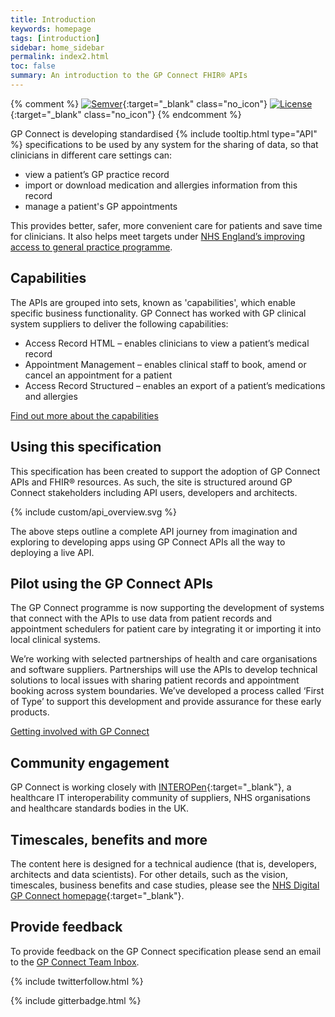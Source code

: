 ```yaml
---
title: Introduction
keywords: homepage
tags: [introduction]
sidebar: home_sidebar
permalink: index2.html
toc: false
summary: An introduction to the GP Connect FHIR® APIs
---
```


{% comment %}
[![Semver](http://img.shields.io/badge/semver-2.0.0-yellow.svg)](http://semver.org/spec/v2.0.0.html){:target="_blank" class="no_icon"} [![License](http://img.shields.io/:license-apache2-blue.svg)](http://www.apache.org/licenses/LICENSE-2.0.html){:target="_blank" class="no_icon"} 
{% endcomment %}

<p>GP Connect is developing standardised {% include tooltip.html type="API" %} specifications to be used by any system for the sharing of data, so that clinicians in different care settings can:</p>

* view a patient’s GP practice record
* import or download medication and allergies information from this record 
*	manage a patient's GP appointments

This provides better, safer, more convenient care for patients and save time for clinicians. It also helps meet targets under [NHS England’s improving access to general practice programme](https://www.england.nhs.uk/gp/gpfv/redesign/improving-access/).

## Capabilities ##

The APIs are grouped into sets, known as 'capabilities', which enable specific business functionality. GP Connect has worked with GP clinical system suppliers to deliver the following capabilities:

*	Access Record HTML – enables clinicians to view a patient’s medical record
*	Appointment Management – enables clinical staff to book, amend or cancel an appointment for a patient
*	Access Record Structured – enables an export of a patient’s medications and allergies 

[Find out more about the capabilities](/overview_priority_capabilities.html)

## Using this specification ##

This specification has been created to support the adoption of GP Connect APIs and FHIR&reg; resources. As such, the site is structured around GP Connect stakeholders including API users, developers and architects.  

{% include custom/api_overview.svg %}

The above steps outline a complete API journey from imagination and exploring to developing apps using GP Connect APIs all the way to deploying a live API.

## Pilot using the GP Connect APIs ##
The GP Connect programme is now supporting the development of systems that connect with the APIs to use data from patient records and appointment schedulers for patient care by integrating it or importing it into local clinical systems.

We’re working with selected partnerships of health and care organisations and software suppliers. Partnerships will use the APIs to develop technical solutions to local issues with sharing patient records and appointment booking across system boundaries.
We’ve developed a process called ‘First of Type’ to support this development and provide assurance for these early products.

[Getting involved with GP Connect](https://digital.nhs.uk/services/gp-connect)

## Community engagement ##
GP Connect is working closely with [INTEROPen](http://www.interopen.org/){:target="_blank"}, a healthcare IT interoperability community of suppliers, NHS organisations and healthcare standards bodies in the UK.

## Timescales, benefits and more
The content here is designed for a technical audience (that is, developers, architects and data scientists). For other details, such as the vision, timescales, business benefits and case studies, please see the [NHS Digital GP Connect homepage](https://digital.nhs.uk/article/1275/GP-Connect){:target="_blank"}.

## Provide feedback ##
To provide feedback on the GP Connect specification please send an email to the [GP Connect Team Inbox](mailto://gpconnect@nhs.net).

{% include twitterfollow.html %}

{% include gitterbadge.html %}
